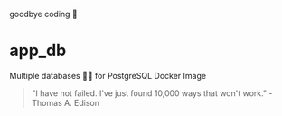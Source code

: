 goodbye coding 👋
# app_db

Multiple databases 🐳🐳 for PostgreSQL Docker Image


<!-- INSPIRATIONAL_QUOTE_START -->
> "I have not failed. I've just found 10,000 ways that won't work." - Thomas A. Edison
<!-- INSPIRATIONAL_QUOTE_END -->
